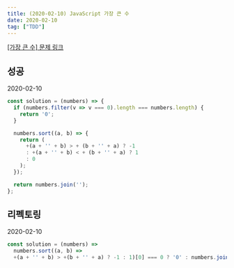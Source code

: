 ```yaml
---
title: (2020-02-10) JavaScript 가장 큰 수
date: 2020-02-10
tag: ["TDD"]
---
```


[[가장 큰 수] 문제 링크](https://programmers.co.kr/learn/courses/30/lessons/42746)

## 성공

2020-02-10

```javascript
const solution = (numbers) => {
  if (numbers.filter(v => v === 0).length === numbers.length) {
    return '0';
  }

  numbers.sort((a, b) => {
    return (
      +(a + '' + b) > + (b + '' + a) ? -1
      : +(a + '' + b) < + (b + '' + a) ? 1
      : 0
    );
  });

  return numbers.join('');
};
```

## 리펙토링

2020-02-10

```javascript
const solution = (numbers) =>
  numbers.sort((a, b) =>
  +(a + '' + b) > +(b + '' + a) ? -1 : 1)[0] === 0 ? '0' : numbers.join('')
```
